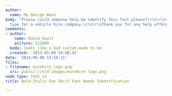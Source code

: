 ```yaml
---
author:
  name: My Design Wave
body: "Please could someone help me identify this font please?\r\n\r\nIts the logo
  type for a vehicle hire company.\r\n\r\nThank you for any help offered in advance."
comments:
- author:
    name: David Rault
    picture: 112608
  body: looks like a bad custom-made to me
  created: '2013-05-08 19:08:42'
date: '2013-05-08 13:56:11'
files:
- filename: eurohire logo.png
  uri: public://old-images/eurohire logo.png
node_type: font_id
title: Bold Italic San Serif Font Needs Identification

---
```

